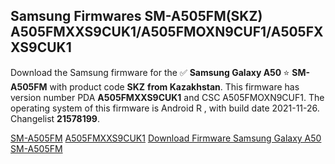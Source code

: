 <h2>Samsung Firmwares SM-A505FM(SKZ) A505FMXXS9CUK1/A505FMOXN9CUF1/A505FXXS9CUK1</h2>
Download the Samsung firmware for the ✅ <strong>Samsung Galaxy A50 </strong> ⭐ <strong>SM-A505FM</strong> with product code <strong>SKZ</strong> <strong> from Kazakhstan</strong>. This firmware has version number PDA <strong>A505FMXXS9CUK1</strong> and CSC A505FMOXN9CUF1. The operating system of this firmware is Android R , with build date 2021-11-26. Changelist <strong>21578199</strong>.


[SM-A505FM](https://samfirm.shop/samsung/model/SM-A505FM)
[A505FMXXS9CUK1](https://samfirm.shop/samsung/pda/A505FMXXS9CUK1)
[Download Firmware Samsung Galaxy A50 SM-A505FM](https://samfirm.shop/samsung/firmware/478432)
